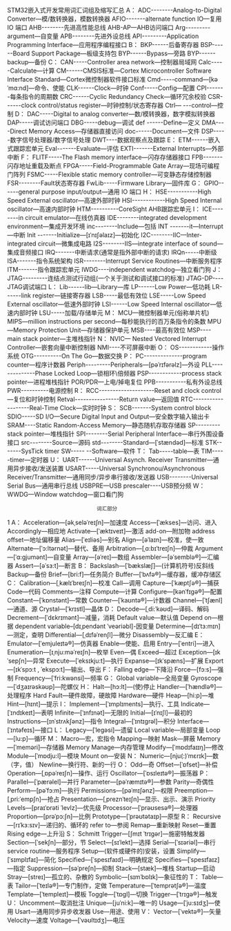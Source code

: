 STM32嵌入式开发常用词汇词组及缩写汇总
A：
ADC--------Analog-to-Digital Converter—模/数转换器，模数转换器
AFIO-------alternate function IO—复用 IO 端口
AHB--------先进高性能总线
AHB-AP—AHB访问端口
Arg---------argument—自变量
APB--------先进外设总线
API---------Application Programming Interface—应用程序编程接口
B：
BKP------后备寄存器
BSP------Board Support Package—板级支持包
BYP------Bypass—旁路
BYP------backup—备份
C：
CAN-----Controller area network—控制器局域网
Calc-----Calculate—计算
CM------CMSIS标准—Cortex Microcontroller Software Interface Standard—Cortex微控制器软件接口标准
Cmd-----command—[kəˈmɑ:nd]—命令、使能
CLK------Clock—时钟
Conf-----Config—配置
CPI-------每条指令的周期数
CRC------Cyclic Redundancy Check—循环冗余校验
CSR------clock control/status register—时钟控制/状态寄存器
Ctrl— ---control—控制
D：
DAC-----Digital to analog converter—数/模转换器，数字模拟转换器
DAP-----调试访问端口
DBG-----debug—调试
def ------Define—定义
DMA----Direct Memory Access—存储器直接访问
doc------Document—文件
DSP-----数字信号处理器/数字信号处理
DWT----数据观察点及跟踪
E：
ETM------嵌入式跟踪宏单元
Eval-------Evaluate—评估
EXTI-------External Interrupts—外部中断
F：
FLITF-----The Flash memory interface—闪存存储器接口
FPB-------闪存地址重载及断点
FPGA-----Field-Programmable Gate Array—现场可编程门阵列
FSMC-----Flexible static memory controller—可变静态存储控制器
FSR--------Fault状态寄存器
FwLib-----Firmware Library—固件库
G：
GPIO------general purpose input/output—通用 IO 端口
H：
HSE-----------High Speed External oscillator—高速外部时钟
HSI------------High Speed Internal oscillator—高速内部时钟
HTM----------CoreSight AHB跟踪宏单元
I：
ICE--------in circuit emulator—在线仿真器
IDE--------integrated development environment—集成开发环境
inc--------Include—包括
INT -------it—Interrupt—中断
Init -------Initialize—[ɪˈnɪʃəlaɪz]—初始化
I2C--------IIC—Inter-integrated circuit—微集成电路
I2S--------IIS—integrate interface of sound—集成音频接口
IRQ-------中断请求(通常是指外部中断的请求)
IRQn-----中断级
ISA-------指令系统架构
ISR--------Interrupt Service Routines—中断服务程序
ITM-------指令跟踪宏单元
IWDG----independent watchdog—独立看门狗
J：
JTAG---------连结点测试行动组(一个关于测试和调试接口的标准)
JTAG-DP----JTAG调试端口
L：
Lib------lib—Library—库
LP------Low Power—低功耗
LR------link register—链接寄存器
LSB-----最低有效位
LSE-----Low Speed External oscillator—低速外部时钟
LSI------Low Speed Internal oscillator—低速内部时钟
LSU-----加载/存储单元
M：
MCU—微控制器单元(俗称单片机)
MIPS—million instructions per second—每秒能执行的百万条指令的条数
MPU—Memory Protection Unit—存储器保护单元
MSB----最高有效位
MSP----main stack pointer—主堆栈指针
N：
NVIC— Nested Vectored Interrupt Controller—嵌套向量中断控制器
NMI----不可屏蔽中断
O：
OS------------操作系统
OTG----------On The Go—数据交换
P：
PC--------------program counter—程序计数器
Periph---------Peripherals—[pəˈrɪfərəlz]—外设
PLL--------------Phase Locked Loop—锁相环\倍频器
PSP------------process stack pointer—进程堆栈指针
POR/PDR—上电/掉电复位
PPB-----------私有外设总线
PWR----------电源控制
R：
RCC--------------------Reset and clock control—复位和时钟控制
Retval----------------Return value—返回值
RTC-------------------Real-Time Clock—实时时钟
S：
SCB-------System control block
SDIO-----SD I/O—Secure Digital Input and Output—安全数字输入输出卡
SRAM----Static Random-Access Memory—静态随机存取存储器
SP---------stack pointer—堆栈指针
SPI--------Serial Peripheral Interface—串行外围设备接口
src--------Source—源码
std--------Standard—[ˈstændəd]—标准
STK-------SysTick timer
SW----- --Software—软件
T：
Tab-----table—表
TIM-----timer—定时器
U：
UART------Universal Asynch. Receiver Transmitter—通用异步接收/发送装置
USART-----Universal Synchronou/Asynchronous Receiver/Transmitter—通用同步/异步串行接收/发送器
USB--------Universal Serial Bus—通用串行总线
USBPRE—USB prescaler----USB预分频
W：
WWDG—Window watchdog—窗口看门狗

                                 词汇部分
1
A：
Acceleration—[əkˌseləˈreɪʃn]—加速度
Access—[ˈækses]—访问、进入
Accordingly—相应地
Activate—[ˈæktɪveɪt]—激活
add-on—附加物
address offset—地址偏移量
Alias—[ˈeɪliəs]—别名
Align—[əˈlaɪn]—校准，使一致
Alternate—[ˈɔ:ltərnət]—替代、备用
Arbitration—[ˌɑ:bɪˈtreɪʃn]—仲裁
Argument—[ˈɑ:ɡjumənt]—自变量
Array—[əˈreɪ]—数组
Assembler—[əˈsemblə®]—汇编器
Assert—[əˈsɜ:t]—断言
B：
Backslash—[ˈbækslæʃ]—(计算机符号)反斜线
Backup—备份
Brief—[bri:f]—任务简介
Buffer—[ˈbʌfə®]—缓存器，缓冲存储区
C：
Calibration—[ˌkælɪˈbreɪʃn]—校准
Call—调用
Capture—[ˈkæptʃə®]—捕获
Code—代码
Comments—注释
Compute—计算
Configure—[kənˈfɪɡə®]—配置
Constant—[ˈkɒnstənt]—常数
Counter—[ˈkaʊntə®]—计数器
Channel—[ˈtʃænl]—通道、源
Crystal—[ˈkrɪstl]—晶体
D：
Decode—[ˌdi:ˈkəʊd]—译码、解码
Decrement—[ˈdɛkrɪmənt]—减量，消耗
Default value—默认值
Depend on—根据
dependent variable–[dɪˌpendənt ˈveəriəbl]-因变量
Determine—[dɪˈtɜ:mɪn]—测定，查明
Differential—[ˌdɪfəˈrenʃl]—微分
Disassembly—反汇编
E：
Emulator—[ˈemjuleɪtə®]—仿真器
Enable—使能、启用
Entry—[ˈentri]—进入
Enumeration—[ɪˌnju:məˈreɪʃn]—枚举
Even—偶
Exceed—超过
Exception—[ɪkˈsepʃn]—异常
Execute—[ˈeksɪkju:t]—执行
Expanse—[ɪkˈspæns]—扩展
Export—[ɪkˈspɔ:t , ˈekspɔ:t]—输出、导出
F：
Falling edge—下降沿
Force—[fɔ:s]—强制
Frequency—[ˈfri:kwənsi]—频率
G：
Global variable—全局变量
Gyroscope—[ˈdʒaɪrəskəʊp]—陀螺仪
H：
Halt—[hɔ:lt]—(使)停止
Handler—[ˈhændlə®]—处理程序
Hard Fault—硬件故障，硬故障
Hardware—硬件
Heap—[hi:p]—堆
Hint—[hɪnt]—提示
I：
Implement—[ˈɪmplɪments]—执行、工具
Indicate—[ˈɪndɪkeɪt]—表明
Infinite—[ˈɪnfɪnət]—无限的
Initial—[ɪˈnɪʃl]—最初的
Instructions—[ɪnˈstrʌkʃənz]—指令
Integral—[ˈɪntɪɡrəl]—积分
Interface—[ˈɪntəfeɪs]—接口
L：
Legacy—[ˈleɡəsi]—遗留
Local variable—局部变量
Loop—[lu:p]—循环
M：
Macro—宏，宏指令
Mapping—映射
Mask—屏蔽
Memory—[ˈmeməri]—存储器
Memory Manage—内存管理
Modify—[ˈmɒdɪfaɪɪŋ]—修改
Module—[ˈmɒdju:l]—模块
Mount on—安装
N：
Numeric—[nju(:)ˈmɛrɪk]—数（字，值）
Newline—换行符、新的一行
O：
Odd—奇
Offset—[ˈɒfset]—补偿
Operation—[ˌɒpəˈreɪʃn]—操作、运行
Oscillator—[ˈɒsɪleɪtə®]—振荡器
P：
Parallel—[ˈpærəlel]—并行
Parameter—[pəˈræmɪtə®]—参数
Parity—奇偶性
Perform—[pəˈfɔ:m]—执行
Permissions—[pəˈmɪʃənz]—权限
Preemption—[ˌpri:ˈempʃn]—抢占
Presentation—[ˌpreznˈteɪʃn]—显示、出示、演示
Priority Levels—[praɪˈɒrəti ˈlevlz]—优先级
Processor—[ˈprəʊsesə®]—处理器
Proportion—[prəˈpɔ:ʃn]—比例
Prototype—[ˈprəʊtətaɪp]—原型
R：
Recursive—[rɪˈkɜ:sɪv]—递归的、循环的
refer to—参阅
Remap—重新映射
Reset—重置
Rising edge—上升沿
S：
Schmitt Trigger—[ʃmɪt ˈtrɪɡər]—施密特触发器
Section—[ˈsekʃn]—部分，节
Select—[sɪˈlekt]—选择
Serial—[ˈsɪəriəl]—串行
service routine—服务程序
Setup—(软件或硬件的)安装，设置
Simplify—[ˈsɪmplɪfaɪ]—简化
Specified—[ˈspesɪfaɪd]—明确规定
Specifies—[ˈspesɪfaɪz]—指定
Suppression—[səˈpreʃn]—抑制
Stack—[stæk]—堆栈
Startup—启动
Stray—[streɪ]—孤立的、杂散的
Symbolic—[sɪmˈbɒlɪk]—象征性的
T：
Table—表
Tailor—[ˈteɪlə®]—专门制作，定做
Temperature—[ˈtemprətʃə®]—温度
Template—[ˈtempleɪt]—模板
Toggle—[ˈtɒɡl]—切换
Trigger—[ˈtrɪɡə®]—触发
U：
Uncomment—取消批注
Unique—[juˈni:k]—唯一的
Usage—[ˈju:sɪdʒ]—使用
Usart—通用同步异步收发器
Use—用途、使用
V：
Vector—[ˈvektə®]—矢量
Velocity—速度
Voltage—[ˈvəʊltɪdʒ]—电压

